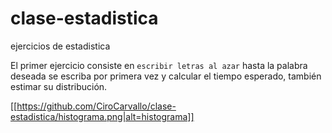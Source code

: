 # clase-estadistica
ejercicios de estadistica

El primer ejercicio consiste en `escribir letras al azar` hasta la palabra deseada se escriba por primera vez y calcular el tiempo esperado, también estimar su distribución.

[[https://github.com/CiroCarvallo/clase-estadistica/histograma.png|alt=histograma]]

